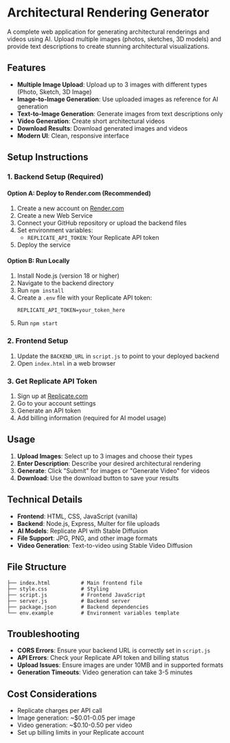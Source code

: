 # Architectural Rendering Generator

A complete web application for generating architectural renderings and videos using AI. Upload multiple images (photos, sketches, 3D models) and provide text descriptions to create stunning architectural visualizations.

## Features

- **Multiple Image Upload**: Upload up to 3 images with different types (Photo, Sketch, 3D Image)
- **Image-to-Image Generation**: Use uploaded images as reference for AI generation
- **Text-to-Image Generation**: Generate images from text descriptions only
- **Video Generation**: Create short architectural videos
- **Download Results**: Download generated images and videos
- **Modern UI**: Clean, responsive interface

## Setup Instructions

### 1. Backend Setup (Required)

#### Option A: Deploy to Render.com (Recommended)
1. Create a new account on [Render.com](https://render.com)
2. Create a new Web Service
3. Connect your GitHub repository or upload the backend files
4. Set environment variables:
   - `REPLICATE_API_TOKEN`: Your Replicate API token
5. Deploy the service

#### Option B: Run Locally
1. Install Node.js (version 18 or higher)
2. Navigate to the backend directory
3. Run `npm install`
4. Create a `.env` file with your Replicate API token:
   ```
   REPLICATE_API_TOKEN=your_token_here
   ```
5. Run `npm start`

### 2. Frontend Setup
1. Update the `BACKEND_URL` in `script.js` to point to your deployed backend
2. Open `index.html` in a web browser

### 3. Get Replicate API Token
1. Sign up at [Replicate.com](https://replicate.com)
2. Go to your account settings
3. Generate an API token
4. Add billing information (required for AI model usage)

## Usage

1. **Upload Images**: Select up to 3 images and choose their types
2. **Enter Description**: Describe your desired architectural rendering
3. **Generate**: Click "Submit" for images or "Generate Video" for videos
4. **Download**: Use the download button to save your results

## Technical Details

- **Frontend**: HTML, CSS, JavaScript (vanilla)
- **Backend**: Node.js, Express, Multer for file uploads
- **AI Models**: Replicate API with Stable Diffusion
- **File Support**: JPG, PNG, and other image formats
- **Video Generation**: Text-to-video using Stable Video Diffusion

## File Structure

```
├── index.html          # Main frontend file
├── style.css           # Styling
├── script.js           # Frontend JavaScript
├── server.js           # Backend server
├── package.json        # Backend dependencies
└── env.example         # Environment variables template
```

## Troubleshooting

- **CORS Errors**: Ensure your backend URL is correctly set in `script.js`
- **API Errors**: Check your Replicate API token and billing status
- **Upload Issues**: Ensure images are under 10MB and in supported formats
- **Generation Timeouts**: Video generation can take 3-5 minutes

## Cost Considerations

- Replicate charges per API call
- Image generation: ~$0.01-0.05 per image
- Video generation: ~$0.10-0.50 per video
- Set up billing limits in your Replicate account 